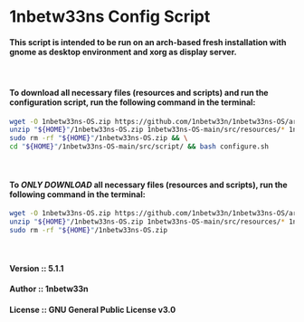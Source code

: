 # 1nbetw33ns Config Script
#### This script is intended to be run on an arch-based fresh installation with gnome as desktop environment and xorg as display server.
<br>

#### To download all necessary files (resources and scripts) and run the configuration script, run the following command in the terminal:
```sh
wget -O 1nbetw33ns-OS.zip https://github.com/1nbetw33n/1nbetw33ns-OS/archive/refs/heads/main.zip && \
unzip "${HOME}"/1nbetw33ns-OS.zip 1nbetw33ns-OS-main/src/resources/* 1nbetw33ns-OS-main/src/script/modules/* 1nbetw33ns-OS-main/src/script/configure.sh && \
sudo rm -rf "${HOME}"/1nbetw33ns-OS.zip && \
cd "${HOME}"/1nbetw33ns-OS-main/src/script/ && bash configure.sh
```

<br>

#### To _ONLY DOWNLOAD_ all necessary files (resources and scripts), run the following command in the terminal:
```sh
wget -O 1nbetw33ns-OS.zip https://github.com/1nbetw33n/1nbetw33ns-OS/archive/refs/heads/main.zip && \
unzip "${HOME}"/1nbetw33ns-OS.zip 1nbetw33ns-OS-main/src/resources/* 1nbetw33ns-OS-main/src/script/* && \
sudo rm -rf "${HOME}"/1nbetw33ns-OS.zip
```

<br>

#### Version ::  5.1.1
#### Author ::   1nbetw33n
#### License ::  GNU General Public License v3.0